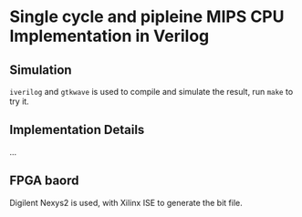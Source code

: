 # Single cycle and pipleine MIPS CPU Implementation in Verilog

## Simulation
`iverilog` and `gtkwave` is used to compile and simulate the result, run `make` to try it.

## Implementation Details
...

## FPGA baord
Digilent Nexys2 is used, with Xilinx ISE to generate the bit file.

